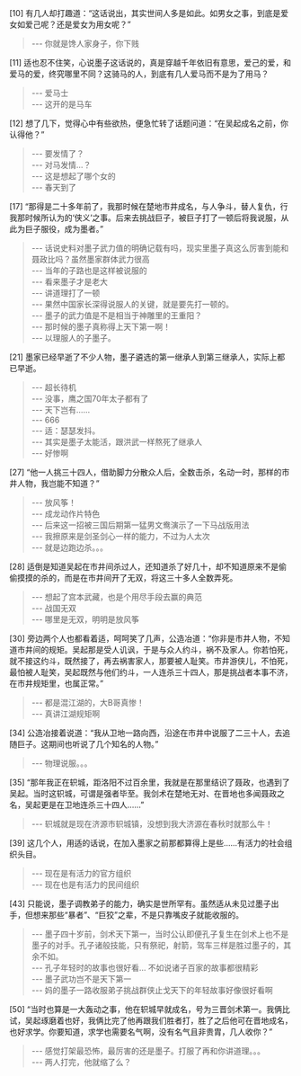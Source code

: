 
[10] 有几人却打趣道：“这话说出，其实世间人多是如此。如男女之事，到底是爱女如爱己呢？还是爱女为用女呢？”
>--- 你就是馋人家身子，你下贱<br>

[11] 适也忍不住笑，心说墨子这话说的，真是穿越千年依旧有意思，爱己的爱，和爱马的爱，终究哪里不同？这骑马的人，到底有几人爱马而不是为了用马？
>--- 爱马士<br>
>--- 这开的是马车<br>

[12] 想了几下，觉得心中有些欲热，便急忙转了话题问道：“在吴起成名之前，你认得他？”
>--- 要发情了？<br>
>--- 对马发情…？<br>
>--- 这是想起了哪个女的<br>
>--- 春天到了<br>

[17] “那得是二十多年前了，我那时候在楚地市井成名，与人争斗，替人复仇，行我那时候所认为的‘侠义’之事。后来去挑战巨子，被巨子打了一顿后将我说服，从此为巨子服役，成为墨者。”
>--- 话说史料对墨子武力值的明确记载有吗，现实里墨子真这么厉害到能和聂政比吗？虽然墨家群体武力很高<br>
>--- 当年的子路也是这样被说服的<br>
>--- 看来墨子才是老大<br>
>--- 讲道理打了一顿<br>
>--- 果然中国家长深得说服人的关键，就是要先打一顿的。<br>
>--- 墨子的武力值是不是相当于神雕里的王重阳？<br>
>--- 那时候的墨子真称得上天下第一啊！<br>
>--- 以理服人的子墨子。<br>

[21] 墨家已经早逝了不少人物，墨子遴选的第一继承人到第三继承人，实际上都已早逝。
>--- 超长待机<br>
>--- 没事，鹰之国70年太子都有了<br>
>--- 天下岂有……<br>
>--- 666<br>
>--- 适：瑟瑟发抖。<br>
>--- 其实是墨子太能活，跟洪武一样熬死了继承人<br>
>--- 好惨啊<br>

[27] “他一人挑三十四人，借助脚力分散众人后，全数击杀，名动一时，那样的市井人物，我岂能不知道？”
>--- 放风筝！<br>
>--- 成龙动作片特色<br>
>--- 后来这一招被三国后期第一猛男文鸯演示了一下马战版用法<br>
>--- 我擦原来是剑圣剑心一样的能力，不过为人太次<br>
>--- 就是边跑边杀。。。<br>

[28] 适倒是知道吴起在市井间杀过人，还知道杀了好几十，却不知道原来不是偷偷摸摸的杀的，而是在市井间开了无双，将这三十多人全数弄死。
>--- 想起了宫本武藏，也是个用尽手段去赢的典范<br>
>--- 战国无双<br>
>--- 哪里是无双，明明是放风筝<br>

[30] 旁边两个人也都看着适，呵呵笑了几声，公造冶道：“你非是市井人物，不知道市井间的规矩。吴起那是受人讥讽，于是与众人约斗，祸不及家人。你若怕死，就不接这约斗，既然接了，再去祸害家人，那要被人耻笑。市井游侠儿，不怕死，最怕被人耻笑，吴起既然与他们约斗，一人连杀三十四人，那是挑战者本事不济，在市井规矩里，也属正常。”
>--- 都是混江湖的，大B哥真惨！<br>
>--- 真讲江湖规矩啊<br>

[34] 公造冶接着说道：“我从卫地一路向西，沿途在市井中说服了二三十人，去追随巨子。这期间也听说了几个知名的人物。”
>--- 物理说服。。。<br>

[35] “那年我正在轵城，距洛阳不过百余里，我就是在那里结识了聂政，也遇到了吴起。当时这轵城，可谓是强者毕至。我剑术在楚地无对、在晋地也多闻聂政之名，吴起更是在卫地连杀三十四人……”
>--- 轵城就是现在济源市轵城镇，没想到我大济源在春秋时就那么牛！<br>

[39] 这几个人，用适的话说，在加入墨家之前那都算得上是些……有活力的社会组织头目。
>--- 现在是有活力的官方组织<br>
>--- 现在也是有活力的民间组织<br>

[43] 只能说，墨子调教弟子的能力，确实是世所罕有。虽然适从未见过墨子出手，但想来那些“暴者”、“巨狡”之辈，不是只靠嘴皮子就能收服的。
>--- 墨子四十岁前，剑术天下第一，当时公认即便孔子复生在剑术上也不是墨子的对手。孔子诸般技能，只有祭祀，射箭，驾车三样是胜过墨子的，其余不如。<br>
>--- 孔子年轻时的故事也很好看…
不如说诸子百家的故事都很精彩<br>
>--- 墨子武功岂不是天下第一<br>
>--- 妈的墨子一路收服弟子挑战群侠止戈天下的年轻故事好像很好看啊<br>

[50] “当时也算是一大轰动之事，他在轵城早就成名，号为三晋剑术第一。我俩比试，吴起琢磨着也好，我俩比完了他再跟我们胜者打，胜了之后他可在晋地成名，也好求学。你要知道，求学也需要名气啊，没有名气且非贵胄，几人收你？”
>--- 感觉打架最恐怖，最厉害的还是墨子。打服了再和你讲道理。。。<br>
>--- 两人打完，他就缩了么？<br>
